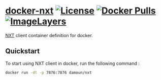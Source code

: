 [docker-nxt](https://registry.hub.docker.com/u/damoun/nxt/) [![License](http://img.shields.io/badge/license-MIT-blue.svg?style=flat)](/LICENSE) [![Docker Pulls](https://img.shields.io/docker/pulls/damoun/nxt.svg)](https://registry.hub.docker.com/u/damoun/nxt/) [![ImageLayers](https://badge.imagelayers.io/damoun/nxt:latest.svg)](https://imagelayers.io/?images=damoun/nxt:latest)
====================

[NXT](http://nxt.org/) client container definition for docker.

## Quickstart

To start using NXT client in docker, run the following command :

```sh
docker run -dt -p 7876:7876 damoun/nxt
```
